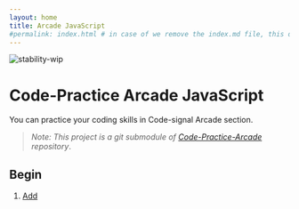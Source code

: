 ```yaml
---
layout: home
title: Arcade JavaScript
#permalink: index.html # in case of we remove the index.md file, this doc will be the index page
---
```

![stability-wip](https://img.shields.io/badge/stability-work_in_progress-lightgrey.svg)

# Code-Practice Arcade JavaScript

You can practice your coding skills in Code-signal Arcade section.

> _Note: This project is a git submodule of [Code-Practice-Arcade](https://github.com/mingjungeng/code-practice-arcade) repository_.

## Begin

1. [Add](1_add/README.html)